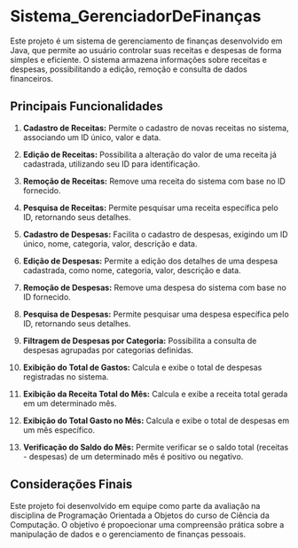 # Sistema_GerenciadorDeFinanças

Este projeto é um sistema de gerenciamento de finanças desenvolvido em Java, que permite ao usuário controlar suas receitas e despesas de forma simples e eficiente. O sistema armazena informações sobre receitas e despesas, possibilitando a edição, remoção e consulta de dados financeiros.

## **Principais Funcionalidades**

1. **Cadastro de Receitas:** Permite o cadastro de novas receitas no sistema, associando um ID único, valor e data.


2. **Edição de Receitas:** Possibilita a alteração do valor de uma receita já cadastrada, utilizando seu ID para identificação.


3. **Remoção de Receitas:** Remove uma receita do sistema com base no ID fornecido. 


4. **Pesquisa de Receitas:** Permite pesquisar uma receita específica pelo ID, retornando seus detalhes.


5. **Cadastro de Despesas:** Facilita o cadastro de despesas, exigindo um ID único, nome, categoria, valor, descrição e data.

6. **Edição de Despesas:** Permite a edição dos detalhes de uma despesa cadastrada, como nome, categoria, valor, descrição e data.


7. **Remoção de Despesas:** Remove uma despesa do sistema com base no ID fornecido.


8. **Pesquisa de Despesas:** Permite pesquisar uma despesa específica pelo ID, retornando seus detalhes.


9. **Filtragem de Despesas por Categoria:** Possibilita a consulta de despesas agrupadas por categorias definidas. 


10. **Exibição do Total de Gastos:** Calcula e exibe o total de despesas registradas no sistema. 


11. **Exibição da Receita Total do Mês:** Calcula e exibe a receita total gerada em um determinado mês.


12. **Exibição do Total Gasto no Mês:** Calcula e exibe o total de despesas em um mês específico.


13. **Verificação do Saldo do Mês:** Permite verificar se o saldo total (receitas - despesas) de um determinado mês é positivo ou negativo.


## Considerações Finais

Este projeto foi desenvolvido em equipe como parte da avaliação na disciplina de Programação Orientada a Objetos do curso de Ciência da Computação. O objetivo é propoecionar uma compreensão prática sobre a manipulação de dados e o gerenciamento de finanças pessoais.
